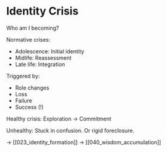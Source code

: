 # Identity Crisis

Who am I becoming?

Normative crises:
- Adolescence: Initial identity
- Midlife: Reassessment
- Late life: Integration

Triggered by:
- Role changes
- Loss
- Failure
- Success (!)

Healthy crisis:
Exploration → Commitment

Unhealthy:
Stuck in confusion.
Or rigid foreclosure.

→ [[023_identity_formation]]
→ [[040_wisdom_accumulation]]